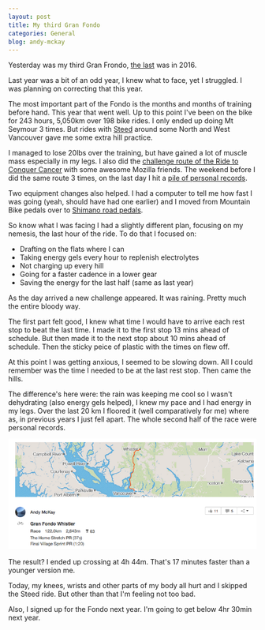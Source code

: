 ```yaml
---
layout: post
title: My third Gran Fondo
categories: General
blog: andy-mckay
---
```


Yesterday was my third Gran Frondo, <a href="http://mckay.pub/2016-11-03-second-fondo/">the last</a> was in 2016.

Last year was a bit of an odd year, I knew what to face, yet I struggled. I was planning on correcting that this year.

The most important part of the Fondo is the months and months of training before hand. This year that went well. Up to this point I've been on the bike for 243 hours, 5,050km over 198 bike rides. I only ended up doing Mt Seymour 3 times. But  rides with <a href="http://steedcycles.com/">Steed</a> around some North and West Vancouver gave me some extra hill practice.

I managed to lose 20lbs over the training, but have gained a lot of muscle mass especially in my legs. I also did the <a href="http://va17.conquercancer.ca/site/PageServer?pagename=va17_about_the_ride">challenge route of the Ride to Conquer Cancer</a> with some awesome Mozilla friends. The weekend before I did the same route 3 times, on the last day I hit a <a href="https://www.strava.com/activities/1166634297">pile of personal records</a>.

Two equipment changes also helped. I had a computer to tell me how fast I was going (yeah, should have had one earlier) and I moved from Mountain Bike pedals over to <a href="https://www.mec.ca/en/product/5037-587/PD-R550-SPD-SL-Pedals">Shimano road pedals</a>.

So know what I was facing I had a slightly different plan, focusing on my nemesis, the last hour of the ride. To do that I focused on:

* Drafting on the flats where I can
* Taking energy gels every hour to replenish electrolytes
* Not charging up every hill
* Going for a faster cadence in a lower gear
* Saving the energy for the last half (same as last year)

As the day arrived a new challenge appeared. It was raining. Pretty much the entire bloody way.

The first part felt good, I knew what time I would have to arrive each rest stop to beat the last time. I made it to the first stop 13 mins ahead of schedule. But then made it to the next stop about 10 mins ahead of schedule. Then the sticky peice of plastic with the times on flew off.

At this point I was getting anxious, I seemed to be slowing down. All I could remember was the time I needed to be at the last rest stop. Then came the hills.

The difference's here were: the rain was keeping me cool so I wasn't dehydrating (also energy gels helped), I knew my pace and I had energy in my legs. Over the last 20 km I floored it (well comparatively for me) where as, in previous years I just fell apart. The whole second half of the race were personal records.

<img src="/files/gf-3.png"></img>

The result? I ended up crossing at 4h 44m. That's 17 minutes faster than a younger version me.

Today, my knees, wrists and other parts of my body all hurt and I skipped the Steed ride. But other than that I'm feeling not too bad.

Also, I signed up for the Fondo next year. I'm going to get below 4hr 30min next year.
